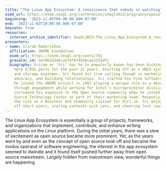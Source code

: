 ```yaml
---
title: "The Linux App Ecosystem: A renaissance that nobody is watching"
osem_url: https://osem.seagl.org/conferences/seagl2023/program/proposals/1017
beginning: '2023-11-03T09:40:00.000-07:00'
end: '2023-11-03T10:00:00.000-07:00'
keynote: true
resources:
  internet_archive_identifier: SeaGL2023-The_Linux_App_Ecosystem_A_renaissance_that_nobody_is_watching
presenters:
- name: Sriram Ramkrishna
  affiliation: GNOME Foundation
  osem_url: https://osem.seagl.org/users/761
  gravatar_id: 447062d346ca576f8745b0cae1255dfc
  biography: Sriram or 'Sri' has he is popularly known has been kicking around these
    here F/OSS parts for the past 21 years. Starting off as a UNIX systems administrator
    and storage engineer, Sri found his true calling though in marketing, developer
    advocacy, and building relationships. Sri started his Free Software journey when
    he joined the GNOME project in 1997 playing a unique role as a developer advocate
    through engagement while working for Intel's microprocessor division. Sri further
    increased his exposure in the Open Source community when he joined Intel's Open
    Source Technology Center as part of their marketing team. Recently, he accepted
    the role as a Business and Community Liaison for Puri.sm. Sri enjoys long walks
    off short piers, staring contests with cats, and cheering lost causes.
---
```


The Linux App Ecosystem is essentially a group of projects, frameworks, and organizations that implement, contribute, and enhance writing applications on the Linux platform. During the initial years, there was a slew of excitement as open source became more prominent. Yet, as the years went by and even as the concept of open source took off and became the modus operand of software engineering, the interest in the app ecosystem seemed to dwindle and it found itself pushed further away from open source mainstream. Largely hidden from mainstream view, wonderful things are happening.
